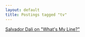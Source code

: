 ```yaml
---
layout: default
title: Postings tagged "tv"
---
```

[Salvador Dali on "What's My Line?"](http://janesconference.github.com/KievII/2009/07/salvador-dali-on-whats-my-line)<br />
